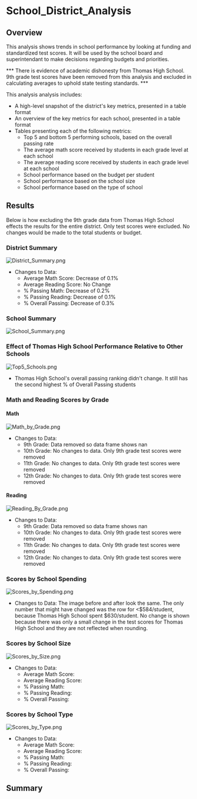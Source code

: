 # School_District_Analysis

## Overview
This analysis shows trends in school performance by looking at funding and standardized test scores. It will be used by the school board and superintendant to make decisions regarding budgets and priorities.

*** There is evidence of academic dishonesty from Thomas High School. 9th grade test scores have been removed from this analysis and excluded in calculating averages to uphold state testing standards. ***

This analysis analysis includes: 

- A high-level snapshot of the district's key metrics, presented in a table format
- An overview of the key metrics for each school, presented in a table format
- Tables presenting each of the following metrics:
  - Top 5 and bottom 5 performing schools, based on the overall passing rate
  - The average math score received by students in each grade level at each school
  - The average reading score received by students in each grade level at each school
  - School performance based on the budget per student
  - School performance based on the school size 
  - School performance based on the type of school

## Results
Below is how excluding the 9th grade data from Thomas High School effects the results for the entire district. Only test scores were excluded. No changes would be made to the total students or budget. 


### District Summary

![District_Summary.png](https://github.com/Brandonkish1/School_District_Analysis/blob/main/Resources/District_Summary.png)

- Changes to Data:
  - Average Math Score: Decrease of 0.1%
  - Average Reading Score: No Change
  - % Passing Math: Decrease of 0.2%
  - % Passing Reading: Decrease of 0.1%
  - % Overall Passing: Decrease of 0.3%

### School Summary

![School_Summary.png](https://github.com/Brandonkish1/School_District_Analysis/blob/main/Resources/School_Summary.png)

### Effect of Thomas High School Performance Relative to Other Schools

![Top5_Schools.png](https://github.com/Brandonkish1/School_District_Analysis/blob/main/Resources/Top5_Schools.png)

- Thomas High School's overall passing ranking didn't change. It still has the second highest % of Overall Passing students


### Math and Reading Scores by Grade

#### Math

![Math_by_Grade.png](https://github.com/Brandonkish1/School_District_Analysis/blob/main/Resources/Math_by_Grade.png)

- Changes to Data:
  - 9th Grade: Data removed so data frame shows nan
  - 10th Grade: No changes to data. Only 9th grade test scores were removed
  - 11th Grade: No changes to data. Only 9th grade test scores were removed
  - 12th Grade: No changes to data. Only 9th grade test scores were removed

#### Reading

![Reading_By_Grade.png](https://github.com/Brandonkish1/School_District_Analysis/blob/main/Resources/Reading_By_Grade.png)

- Changes to Data:
  - 9th Grade: Data removed so data frame shows nan
  - 10th Grade: No changes to data. Only 9th grade test scores were removed
  - 11th Grade: No changes to data. Only 9th grade test scores were removed
  - 12th Grade: No changes to data. Only 9th grade test scores were removed


### Scores by School Spending

![Scores_by_Spending.png](https://github.com/Brandonkish1/School_District_Analysis/blob/main/Resources/Scores_by_Spending.png)

- Changes to Data: The image before and after look the same. The only number that might have changed was the row for <$584/student, because Thomas High School spent $630/student. No change is shown because there was only a small change in the test scores for Thomas High School and they are not reflected when rounding.


### Scores by School Size

![Scores_by_Size.png](https://github.com/Brandonkish1/School_District_Analysis/blob/main/Resources/Scores_by_Size.png)

- Changes to Data:
  - Average Math Score:
  - Average Reading Score:
  - % Passing Math:
  - % Passing Reading:
  - % Overall Passing:

### Scores by School Type

![Scores_by_Type.png](https://github.com/Brandonkish1/School_District_Analysis/blob/main/Resources/Scores_by_Type.png)

- Changes to Data:
  - Average Math Score:
  - Average Reading Score:
  - % Passing Math:
  - % Passing Reading:
  - % Overall Passing:

## Summary
